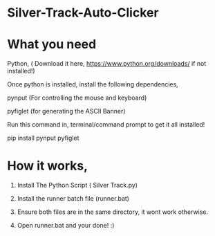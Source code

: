 # Silver-Track-Auto-Clicker

# What you need 

 Python, ( Download it here, https://www.python.org/downloads/ if not installed!)

 Once python is installed, install the following dependencies,

 pynput (For controlling the mouse and keyboard)

 pyfiglet (for generating the ASCII Banner)

 Run this command in, terminal/command prompt to get it all installed!

 pip install pynput pyfiglet

 

# How it works,

 1. Install The Python Script ( Silver Track.py)

 2. Install the runner batch file (runner.bat)

 3. Ensure both files are in the same directory, it wont work otherwise.

 4. Open runner.bat and your done! :)
